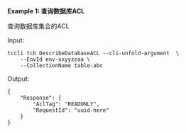 **Example 1: 查询数据库ACL**

查询数据库集合的ACL

Input: 

```
tccli tcb DescribeDatabaseACL --cli-unfold-argument  \
    --EnvId env-xxyyzzaa \
    --CollectionName table-abc
```

Output: 
```
{
    "Response": {
        "AclTag": "READONLY",
        "RequestId": "uuid-here"
    }
}
```

